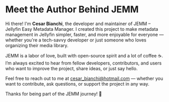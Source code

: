 # Meet the Author Behind JEMM

Hi there! I'm **Cesar Bianchi**, the developer and maintainer of JEMM – Jellyfin Easy Metadata Manager. I created this project to make metadata management in Jellyfin simpler, faster, and more enjoyable for everyone — whether you're a tech-savvy developer or just someone who loves organizing their media library.

JEMM is a labor of love, built with open-source spirit and a lot of coffee ☕. I’m always excited to hear from fellow developers, contributors, and users who want to improve the project, share ideas, or just say hello.

Feel free to reach out to me at cesar_bianchi@hotmail.com — whether you want to contribute, ask questions, or support the project in any way.

Thanks for being part of the JEMM journey! 💙
